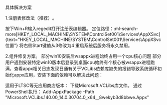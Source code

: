 具体解决方案

1‌.注册表修改法（推荐）‌。

按下Win+R输入regedit打开注册表编辑器。
定位路径：:ml-search-more[HKEY_LOCAL_MACHINE\SYSTEM\ControlSet001\Services\AppXSvc]{text="HKEY_LOCAL_MACHINE\SYSTEM\ControlSet001\Services\AppXSvc 位置"}
将右侧Start键值从3修改为4‌
重启系统后服务将永久禁用。
‌

2.组件修复方案‌。
部分win10安装后wsappx进程始终占用一个cpu核心问题
部分用户遇到安装特定win10版本后登录到桌面cpu始终有个核心被wsappx进程跑满，查看appx相关日志发现日通有关于VCLibs依赖库缺失的报错导致系统循环初始化appx应用，安装下面的依赖可以解决此问题：

适用于LTSC等无应用商店版本：
下载Microsoft.VCLibs库文件。
通过PowerShell执行：
Add-AppxPackage -Path "Microsoft.VCLibs.140.00_14.0.30704.0_x64__8wekyb3d8bbwe.Appx"
